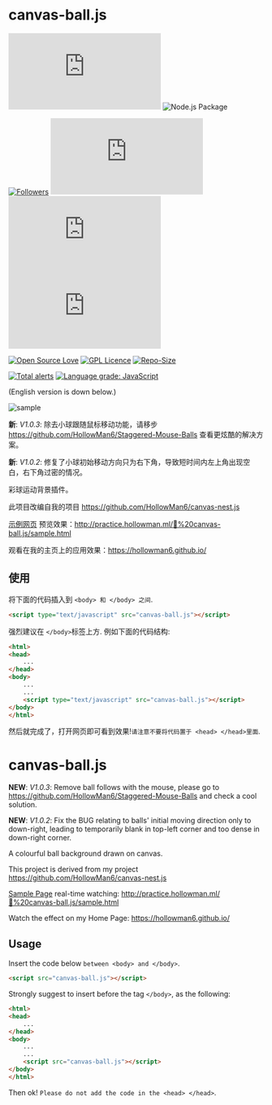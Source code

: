 # canvas-ball.js

[![last-commit](https://img.shields.io/github/last-commit/HollowMan6/canvas-ball.js)](../../graphs/commit-activity)
![Node.js Package](https://github.com/HollowMan6/canvas-ball.js/workflows/Node.js%20Package/badge.svg)

[![Followers](https://img.shields.io/github/followers/HollowMan6?style=social)](https://github.com/HollowMan6?tab=followers)
[![watchers](https://img.shields.io/github/watchers/HollowMan6/canvas-ball.js?style=social)](../../watchers)
[![stars](https://img.shields.io/github/stars/HollowMan6/canvas-ball.js?style=social)](../../stargazers)
[![forks](https://img.shields.io/github/forks/HollowMan6/canvas-ball.js?style=social)](../../network/members)

[![Open Source Love](https://img.shields.io/badge/-%E2%9D%A4%20Open%20Source-Green?style=flat-square&logo=Github&logoColor=white&link=https://hollowman6.github.io/fund.html)](https://hollowman6.github.io/fund.html)
[![GPL Licence](https://img.shields.io/badge/license-GPL-blue)](https://opensource.org/licenses/GPL-3.0/)
[![Repo-Size](https://img.shields.io/github/repo-size/HollowMan6/canvas-ball.js.svg)](../../archive/master.zip)

[![Total alerts](https://img.shields.io/lgtm/alerts/g/HollowMan6/canvas-ball.js.svg?logo=lgtm&logoWidth=18)](https://lgtm.com/projects/g/HollowMan6/canvas-ball.js/alerts/)
[![Language grade: JavaScript](https://img.shields.io/lgtm/grade/javascript/g/HollowMan6/canvas-ball.js.svg?logo=lgtm&logoWidth=18)](https://lgtm.com/projects/g/HollowMan6/canvas-ball.js/context:javascript)

(English version is down below.)

![sample](sample.png)

**新**: *V1.0.3*: 除去小球跟随鼠标移动功能，请移步 https://github.com/HollowMan6/Staggered-Mouse-Balls 查看更炫酷的解决方案。

**新**: *V1.0.2*: 修复了小球初始移动方向只为右下角，导致短时间内左上角出现空白，右下角过密的情况。

彩球运动背景插件。

此项目改编自我的项目 https://github.com/HollowMan6/canvas-nest.js

[示例网页](sample.html) 预览效果：http://practice.hollowman.ml/🔴%20canvas-ball.js/sample.html

观看在我的主页上的应用效果：https://hollowman6.github.io/ 

## 使用

将下面的代码插入到 `<body> 和 </body> 之间`.

```html
<script type="text/javascript" src="canvas-ball.js"></script>
```

强烈建议在 `</body>`标签上方. 例如下面的代码结构:

```html
<html>
<head>
	...
</head>
<body>
	...
	...
	<script type="text/javascript" src="canvas-ball.js"></script>
</body>
</html>
```

然后就完成了，打开网页即可看到效果!`请注意不要将代码置于 <head> </head>里面`.

# canvas-ball.js

**NEW**: *V1.0.3*: Remove ball follows with the mouse, please go to https://github.com/HollowMan6/Staggered-Mouse-Balls and check a cool solution.

**NEW**: *V1.0.2*: Fix the BUG relating to balls' initial moving direction only to down-right, leading to temporarily blank in top-left corner and too dense in down-right corner.

A colourful ball background drawn on canvas.

This project is derived from my project https://github.com/HollowMan6/canvas-nest.js

[Sample Page](sample.html) real-time watching: http://practice.hollowman.ml/🔴%20canvas-ball.js/sample.html

Watch the effect on my Home Page: https://hollowman6.github.io/ 

## Usage

Insert the code below `between <body> and </body>`.

```html
<script src="canvas-ball.js"></script>
```

Strongly suggest to insert before the tag `</body>`, as the following:

```html
<html>
<head>
	...
</head>
<body>
	...
	...
	<script src="canvas-ball.js"></script>
</body>
</html>
```

Then ok! `Please do not add the code in the <head> </head>`.
